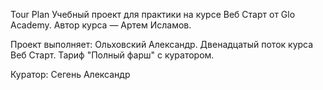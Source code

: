 Tour Plan
Учебный проект для практики на курсе Веб Старт от Glo Academy. Автор курса — Артем Исламов.

Проект выполняет:
Ольховский Александр. Двенадцатый поток курса Веб Старт. Тариф "Полный фарш" с куратором.

Куратор:
Сегень Александр
